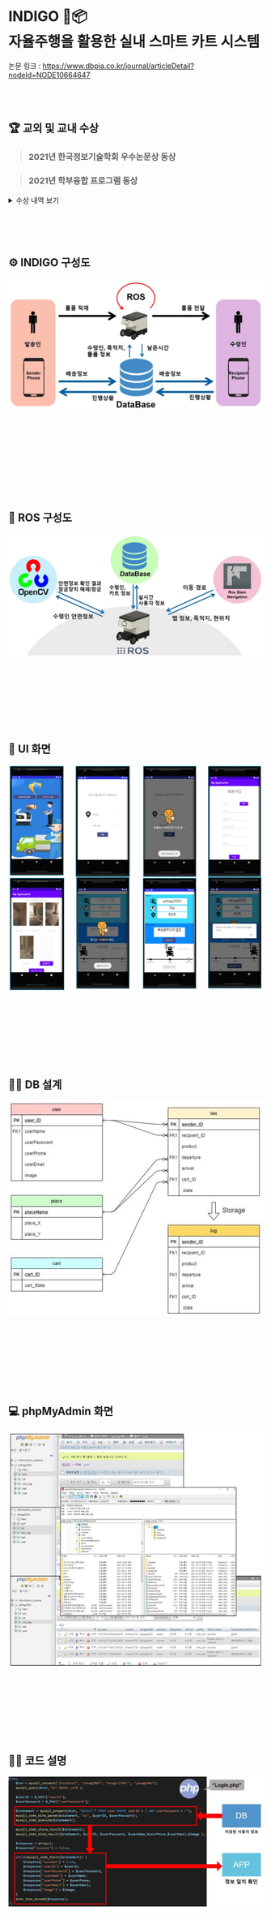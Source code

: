 #  INDIGO 🛵📦 <br>    자율주행을 활용한 실내 스마트 카트 시스템
논문 링크 : https://www.dbpia.co.kr/journal/articleDetail?nodeId=NODE10664647
<br/><br/><br/><br/>

## 🏆 교외 및 교내 수상

> ### 2021년 한국정보기술학회 우수논문상 동상

> ### 2021년 학부융합 프로그램 동상

<details>
<summary>수상 내역 보기</summary>

<img src="https://github.com/dongwonkwon/INDIGO/assets/90139277/838d9875-0eff-40a6-ab61-ae1ce61df08a" width="45%" height="45%">
<img src="https://github.com/dongwonkwon/INDIGO/assets/90139277/f3443633-d280-4eb2-9b73-312bd066a4bd" width="45%" height="45%" align="right">
<br/><br/><br/><br/><br/><br/>
</details>
<br/><br/><br/><br/>

## ⚙ INDIGO 구성도
![대체 텍스트](./image/indigo1.JPG)

<br/><br/><br/><br/><br/><br/><br/><br/><br/>

## 🤖 ROS 구성도
![대체 텍스트](./image/indigo2.JPG)
<br/><br/><br/><br/><br/><br/><br/><br/><br/>

## 📱 UI 화면
![대체 텍스트](./image/indigo3.JPG)
<br/><br/><br/><br/><br/><br/><br/><br/><br/>

## 👨‍💻 DB 설계
![대체 텍스트](./image/db.JPG)
<br/><br/><br/><br/><br/><br/><br/><br/><br/>

## 💻 phpMyAdmin 화면
![대체 텍스트](./image/phpmyadmin.JPG)
<br/><br/><br/><br/><br/><br/><br/><br/><br/>

## 👨‍🏫 코드 설명
![대체 텍스트](./image/php설명.JPG)
<br/><br/><br/><br/><br/><br/><br/><br/><br/>

## 📜 설계도 
![대체 텍스트](./image/설계도.jpg)
<br/><br/><br/><br/><br/><br/><br/><br/><br/>

## 🚚 완성품
![대체 텍스트](./image/real.JPG)
<br/><br/><br/><br/><br/><br/><br/><br/><br/>

## 🤔😄 얼굴인식 및 감정인식
![대체 텍스트](./image/face.JPG)
<br/><br/><br/><br/><br/><br/><br/><br/><br/>
